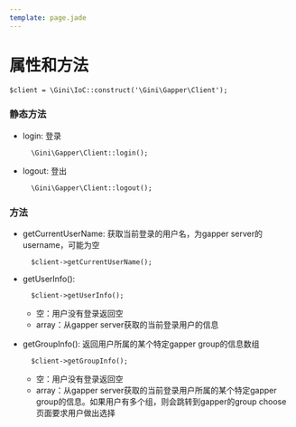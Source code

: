 ```yaml
---
template: page.jade
---
```


属性和方法
===

    $client = \Gini\IoC::construct('\Gini\Gapper\Client');

### 静态方法

* login: 登录

        \Gini\Gapper\Client::login();

* logout: 登出

        \Gini\Gapper\Client::logout();

### 方法

* getCurrentUserName: 获取当前登录的用户名，为gapper server的username，可能为空

        $client->getCurrentUserName();

* getUserInfo():

        $client->getUserInfo();

    * 空：用户没有登录返回空
    * array：从gapper server获取的当前登录用户的信息

* getGroupInfo(): 返回用户所属的某个特定gapper group的信息数组

        $client->getGroupInfo();

    * 空：用户没有登录返回空
    * array：从gapper server获取的当前登录用户所属的某个特定gapper group的信息。如果用户有多个组，则会跳转到gapper的group choose页面要求用户做出选择

